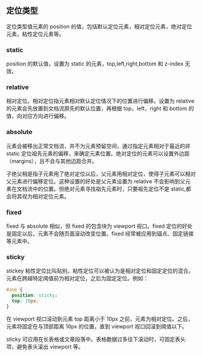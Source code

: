 ## 定位类型

定位类型值元素的 position 的值，包括默认定位元素，相对定位元素，绝对定位元素，粘性定位元素等。

### static

position 的默认值，设置为 static 的元素，top,left,right,bottom 和 z-index 无效。

### relative

相对定位。相对定位指元素相对默认定位情况下的位置进行偏移。设置为 relative 的元素会先放置到文档流原先的默认位置，再根据 top，left，right 和 bottom 的值，向对应方向进行偏移。

### absolute

元素会被移出正常文档流，并不为元素预留空间，通过指定元素相对于最近的非 static 定位祖先元素的偏移，来确定元素位置。绝对定位的元素可以设置外边距（margins），且不会与其他边距合并。

子绝父相是指子元素用了绝对定位以后，父元素用相对定位，使得子元素可以相对父元素进行偏移定位。这种设置的好处是父元素设置为 relative 不会影响到父元素在文档流中的位置。但绝对元素寻找祖先元素时，只要祖先定位不是 static,都会将其视为相对定位元素。

### fixed

fixed 与 absolute 相似，但 fixed 的包含块为 viewport 视口。fixed 定位的好处是固定以后，元素不会随页面滚动改变位置。fixed 经常被应用到锚点、固定链接等元素中。

### sticky

stickey 粘性定位比叫贴别。粘性定位可以被认为是相对定位和固定定位的混合。元素在跨越特定阈值前为相对定位，之后为固定定位。例如：

```css
#one {
  position: sticky;
  top: 10px;
}
```

在 viewport 视口滚动到元素 top 距离小于 10px 之前，元素为相对定位。之后，元素将固定在与顶部距离 10px 的位置，直到 viewport 视口回滚到阈值以下。

sticky 可应用在长表格或文章段落中。表格数据过多往下滚动时，可固定表头项，避免表头滚出 viewport 等。
